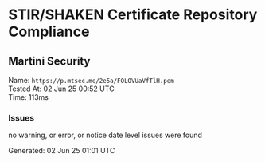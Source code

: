 # STIR/SHAKEN Certificate Repository Compliance

## Martini Security

Name: `https://p.mtsec.me/2e5a/FOLOVUaVfTlH.pem`\
Tested At: 02 Jun 25 00:52 UTC\
Time: 113ms

### Issues

no warning, or error, or notice date level issues were found

Generated: 02 Jun 25 01:01 UTC